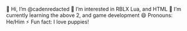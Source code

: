👋 Hi, I’m @cadenredacted
👀 I’m interested in RBLX Lua, and HTML
🌱 I’m currently learning the above 2, and game development
😄 Pronouns: He/Him
⚡ Fun fact: I love puppies!

<!---
cadenrebounded/cadenrebounded is a ✨ special ✨ repository because its `README.md` (this file) appears on your GitHub profile.
You can click the Preview link to take a look at your changes.
--->
